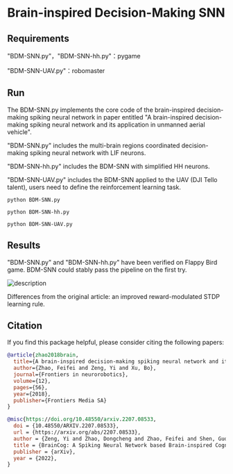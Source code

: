 
# Brain-inspired Decision-Making SNN

## Requirements

"BDM-SNN.py"，"BDM-SNN-hh.py"：pygame

"BDM-SNN-UAV.py"：robomaster


## Run
 The BDM-SNN.py implements the core code of the brain-inspired decision-making spiking neural network in paper entitled "A brain-inspired decision-making spiking neural network and its application in unmanned aerial vehicle".

 "BDM-SNN.py"  includes the multi-brain regions coordinated decision-making spiking neural network with LIF neurons.

 "BDM-SNN-hh.py"  includes the BDM-SNN with simplified HH neurons.

 "BDM-SNN-UAV.py"  includes the BDM-SNN applied to the UAV (DJI Tello talent), users need to define the reinforcement learning task.

```shell
python BDM-SNN.py

python BDM-SNN-hh.py

python BDM-SNN-UAV.py
```

## Results
 "BDM-SNN.py"  and  "BDM-SNN-hh.py"  have been verified on Flappy Bird game. BDM-SNN could stably pass the pipeline on the first try.

![description](./bdm.png)

Differences from the original article: an improved reward-modulated STDP learning rule.

## Citation

If you find this package helpful, please consider citing the following papers:

```BibTex
@article{zhao2018brain,
  title={A brain-inspired decision-making spiking neural network and its application in unmanned aerial vehicle},
  author={Zhao, Feifei and Zeng, Yi and Xu, Bo},
  journal={Frontiers in neurorobotics},
  volume={12},
  pages={56},
  year={2018},
  publisher={Frontiers Media SA}
}

@misc{https://doi.org/10.48550/arxiv.2207.08533,
  doi = {10.48550/ARXIV.2207.08533},
  url = {https://arxiv.org/abs/2207.08533},
  author = {Zeng, Yi and Zhao, Dongcheng and Zhao, Feifei and Shen, Guobin and Dong, Yiting and Lu, Enmeng and Zhang, Qian and Sun, Yinqian and Liang, Qian and Zhao, Yuxuan and Zhao, Zhuoya and Fang, Hongjian and Wang, Yuwei and Li, Yang and Liu, Xin and Du, Chengcheng and Kong, Qingqun and Ruan, Zizhe and Bi, Weida},
  title = {BrainCog: A Spiking Neural Network based Brain-inspired Cognitive Intelligence Engine for Brain-inspired AI and Brain Simulation},
  publisher = {arXiv},
  year = {2022},
}

```
